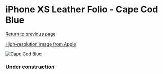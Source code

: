 # iPhone XS Leather Folio - Cape Cod Blue

[Return to previous page](/iphone_x)

[High-resolution image from Apple](https://store.storeimages.cdn-apple.com/8756/as-images.apple.com/is/MRX02?wid=4500&hei=4500&fmt=png)

<div style="width: 384px"><img src="/everysource/MRX02.png" alt="Cape Cod Blue"></div>

### Under construction
